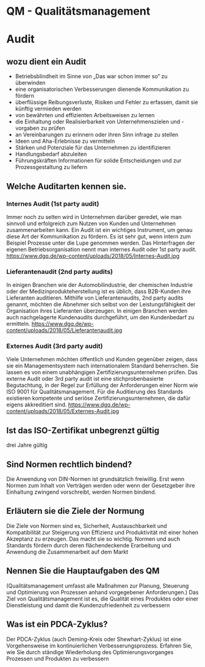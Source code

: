 # QM - Qualitätsmanagement
# Audit
## wozu dient ein Audit
- Betriebsblindheit im Sinne von „Das war schon immer so“ zu überwinden
- eine organisatorischen Verbesserungen dienende Kommunikation zu fördern
- überflüssige Reibungsverluste, Risiken und Fehler zu erfassen, damit sie künftig vermieden werden
- von bewährten und effizienten Arbeitsweisen zu lernen
- die Einhaltung oder Realisierbarkeit von Unternehmenszielen und -vorgaben zu prüfen
- an Vereinbarungen zu erinnern oder ihren Sinn infrage zu stellen
- Ideen und Aha-Erlebnisse zu vermitteln
- Stärken und Potenziale für das Unternehmen zu identifizieren
- Handlungsbedarf abzuleiten
- Führungskräften Informationen für solide Entscheidungen und zur Prozessgestaltung zu liefern

## Welche Auditarten kennen sie.
### Internes Audit (1st party audit)
Immer noch zu selten wird in Unternehmen darüber geredet, wie man sinnvoll und erfolgreich zum Nutzen von Kunden und Unternehmen zusammenarbeiten kann. Ein Audit ist ein wichtiges Instrument, um genau diese Art der Kommunikation zu fördern. Es ist sehr gut, wenn intern zum Beispiel Prozesse unter die Lupe genommen werden. Das Hinterfragen der eigenen Betriebsorganisation nennt man internes Audit oder 1st party audit.
https://www.dgq.de/wp-content/uploads/2018/05/Internes-Audit.jpg

### Lieferantenaudit (2nd party audits)
In einigen Branchen wie der Automobilindustrie, der chemischen Industrie oder der Medizinprodukteherstellung ist es üblich, dass B2B-Kunden ihre Lieferanten auditieren. Mithilfe von Lieferantenaudits, 2nd party audits genannt, möchten die Abnehmer sich selbst von der Leistungsfähigkeit der Organisation ihres Lieferanten überzeugen. In einigen Branchen werden auch nachgelagerte Kundenaudits durchgeführt, um den Kundenbedarf zu ermitteln.
https://www.dgq.de/wp-content/uploads/2018/05/Lieferantenaudit.jpg

### Externes Audit (3rd party audit)
Viele Unternehmen möchten öffentlich und Kunden gegenüber zeigen, dass sie ein Management­system nach internationalem Standard beherrschen. Sie lassen es von einem unabhängigen Zertifizierungsunternehmen prüfen. Das externe Audit oder 3rd party audit ist eine stichproben­basierte Begutachtung, in der Regel zur Erfüllung der Anforderungen einer Norm wie ISO 9001 für Qualitätsmanagement. Für die Auditierung des Standards existieren kompetente und seriöse Zertifizierungsunternehmen, die dafür eigens akkreditiert sind.
https://www.dgq.de/wp-content/uploads/2018/05/Externes-Audit.jpg

## Ist das ISO-Zertifikat unbegrenzt gültig
drei Jahre gültig

## Sind Normen rechtlich bindend?
Die Anwendung von DIN-Normen ist grundsätzlich freiwillig. Erst wenn Normen zum Inhalt von Verträgen werden oder wenn der Gesetzgeber ihre Einhaltung zwingend vorschreibt, werden Normen bindend. 

## Erläutern sie die Ziele der Normung
Die Ziele von Normen sind es, Sicherheit, Austauschbarkeit und Kompatibilität zur Steigerung von Effizienz und Produktivität mit einer hohen Akzeptanz zu erzeugen. Das macht sie so wichtig. Normen und auch Standards fördern durch deren flächendeckende Erarbeitung und Anwendung die Zusammenarbeit auf dem Markt

## Nennen Sie die Hauptaufgaben des QM
(Qualitätsmanagement umfasst alle Maßnahmen zur Planung, Steuerung und Optimierung von Prozessen anhand vorgegebener Anforderungen.) Das Ziel von Qualitätsmanagement ist es, die Qualität eines Produktes oder einer Dienstleistung und damit die Kundenzufriedenheit zu verbessern

## Was ist ein PDCA-Zyklus?
Der PDCA-Zyklus (auch Deming-Kreis oder Shewhart-Zyklus) ist eine Vorgehensweise im kontinuierlichen Verbesserungsprozess. Erfahren Sie, wie Sie durch ständige Wiederholung des Optimierungsvorganges Prozessen und Produkten zu verbessern